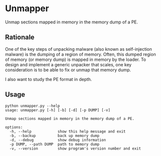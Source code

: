 # Unmapper

Unmap sections mapped in memory in the memory dump of a PE.

## Rationale

One of the key steps of unpacking malware (also known as self-injection malware) is the dumping of a region of memory. Often, this dumped region of memory (or memory dump) is mapped in memory by the loader. To design and implement a generic unpacker that scales, one key consideration is to be able to fix or unmap that memory dump. 

I also want to study the PE format in depth.

## Usage

```
python unmapper.py --help
usage: unmapper.py [-h] [-b] [-d] [-p DUMP] [-v]

Unmap sections mapped in memory in the memory dump of a PE.

options:
  -h, --help            show this help message and exit
  -b, --backup          back up memory dump
  -d, --debug           show debug information
  -p DUMP, --path DUMP  path to memory dump
  -v, --version         show program's version number and exit
```